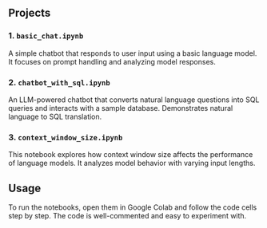 ## Projects

### 1. `basic_chat.ipynb`
A simple chatbot that responds to user input using a basic language model. It focuses on prompt handling and analyzing model responses.

### 2. `chatbot_with_sql.ipynb`
An LLM-powered chatbot that converts natural language questions into SQL queries and interacts with a sample database. Demonstrates natural language to SQL translation.

### 3. `context_window_size.ipynb`
This notebook explores how context window size affects the performance of language models. It analyzes model behavior with varying input lengths.

## Usage

To run the notebooks, open them in Google Colab and follow the code cells step by step. The code is well-commented and easy to experiment with.




